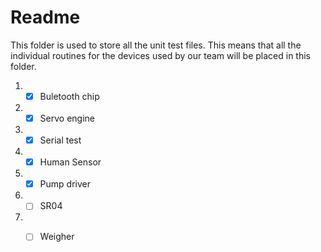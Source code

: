 # Readme

This folder is used to store all the unit test files. This means that all the individual routines for the devices used by our team will be placed in this folder.

1. - [x] Buletooth chip
2. - [x] Servo engine
3. - [x] Serial test
4. - [x] Human Sensor
5. - [x] Pump driver
6. - [ ] SR04
7. - [ ] Weigher

